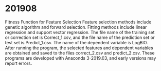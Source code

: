 # 201908
Fitness Function for Feature Selection
Feature selection methods include genetic algorithm and forward selection.
Fitting methods include linear regression and support vector regression.
The file name of the training set or correction set is Correct_1.csv, and the file name of the prediction set or test set is Predict_1.csv.
The name of the dependent variable is LogBIO.
After running the program, the selected features and dependent variables are obtained and saved to the files correct_2.csv and predict_2.csv.
These programs are developed with Anaconda 3-2019.03, and early versions may report errors.
